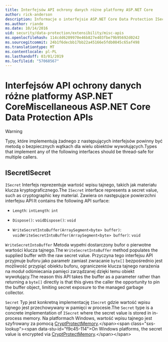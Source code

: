 ```yaml
---
title: Interfejsów API ochrony danych różne platformy ASP.NET Core
author: rick-anderson
description: Informacje o interfejsie ASP.NET Core Data Protection ISecret.
ms.author: riande
ms.date: 10/14/2016
uid: security/data-protection/extensibility/misc-apis
ms.openlocfilehash: 114cdd6209970e46b827e403fbe79b95692d0242
ms.sourcegitcommit: 24b1f6decbb17bb22a45166e5fdb0845c65af498
ms.translationtype: MT
ms.contentlocale: pl-PL
ms.lasthandoff: 03/01/2019
ms.locfileid: "57068567"
---
```

# <a name="miscellaneous-aspnet-core-data-protection-apis"></a><span data-ttu-id="f9c45-103">Interfejsów API ochrony danych różne platformy ASP.NET Core</span><span class="sxs-lookup"><span data-stu-id="f9c45-103">Miscellaneous ASP.NET Core Data Protection APIs</span></span>

<a name="data-protection-extensibility-mics-apis"></a>

>[!WARNING]
> <span data-ttu-id="f9c45-104">Typy, które implementują żadnego z następujących interfejsów powinny być metodą o bezpiecznych wątkach dla wielu obiektów wywołujących.</span><span class="sxs-lookup"><span data-stu-id="f9c45-104">Types that implement any of the following interfaces should be thread-safe for multiple callers.</span></span>

## <a name="isecret"></a><span data-ttu-id="f9c45-105">ISecret</span><span class="sxs-lookup"><span data-stu-id="f9c45-105">ISecret</span></span>

<span data-ttu-id="f9c45-106">`ISecret` Interfejs reprezentuje wartość wpisu tajnego, takich jak materiału klucza kryptograficznego.</span><span class="sxs-lookup"><span data-stu-id="f9c45-106">The `ISecret` interface represents a secret value, such as cryptographic key material.</span></span> <span data-ttu-id="f9c45-107">Zawiera on następujące powierzchni interfejsu API:</span><span class="sxs-lookup"><span data-stu-id="f9c45-107">It contains the following API surface:</span></span>

* <span data-ttu-id="f9c45-108">`Length`: `int`</span><span class="sxs-lookup"><span data-stu-id="f9c45-108">`Length`: `int`</span></span>

* <span data-ttu-id="f9c45-109">`Dispose()`: `void`</span><span class="sxs-lookup"><span data-stu-id="f9c45-109">`Dispose()`: `void`</span></span>

* <span data-ttu-id="f9c45-110">`WriteSecretIntoBuffer(ArraySegment<byte> buffer)`: `void`</span><span class="sxs-lookup"><span data-stu-id="f9c45-110">`WriteSecretIntoBuffer(ArraySegment<byte> buffer)`: `void`</span></span>

<span data-ttu-id="f9c45-111">`WriteSecretIntoBuffer` Metoda wypełni dostarczony bufor o pierwotne wartości klucza tajnego.</span><span class="sxs-lookup"><span data-stu-id="f9c45-111">The `WriteSecretIntoBuffer` method populates the supplied buffer with the raw secret value.</span></span> <span data-ttu-id="f9c45-112">Przyczyna tego interfejsu API przyjmuje buforu jako parametr zamiast zwracanie `byte[]` bezpośrednio jest możliwość przypiąć obiektu buforu, ograniczenie klucza tajnego narażenia na moduł odśmiecania pamięci zarządzanej dzięki temu obiekt wywołujący.</span><span class="sxs-lookup"><span data-stu-id="f9c45-112">The reason this API takes the buffer as a parameter rather than returning a `byte[]` directly is that this gives the caller the opportunity to pin the buffer object, limiting secret exposure to the managed garbage collector.</span></span>

<span data-ttu-id="f9c45-113">`Secret` Typ jest konkretną implementację `ISecret` gdzie wartość wpisu tajnego jest przechowywany w pamięci w procesie.</span><span class="sxs-lookup"><span data-stu-id="f9c45-113">The `Secret` type is a concrete implementation of `ISecret` where the secret value is stored in in-process memory.</span></span> <span data-ttu-id="f9c45-114">Na platformach Windows, wartość wpisu tajnego jest szyfrowany za pomocą [CryptProtectMemory](https://msdn.microsoft.com/library/windows/desktop/aa380262(v=vs.85).aspx).</span><span class="sxs-lookup"><span data-stu-id="f9c45-114">On Windows platforms, the secret value is encrypted via [CryptProtectMemory](https://msdn.microsoft.com/library/windows/desktop/aa380262(v=vs.85).aspx).</span></span>
